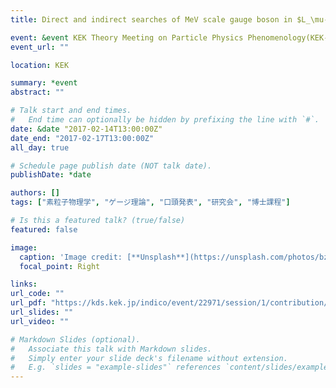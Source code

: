 ```yaml
---
title: Direct and indirect searches of MeV scale gauge boson in $L_\mu-L_\tau$ symmetry

event: &event KEK Theory Meeting on Particle Physics Phenomenology(KEK-PH2017)
event_url: ""

location: KEK

summary: *event
abstract: ""

# Talk start and end times.
#   End time can optionally be hidden by prefixing the line with `#`.
date: &date "2017-02-14T13:00:00Z"
date_end: "2017-02-17T13:00:00Z"
all_day: true

# Schedule page publish date (NOT talk date).
publishDate: *date

authors: []
tags: ["素粒子物理学", "ゲージ理論", "口頭発表", "研究会", "博士課程"]

# Is this a featured talk? (true/false)
featured: false

image:
  caption: 'Image credit: [**Unsplash**](https://unsplash.com/photos/bzdhc5b3Bxs)'
  focal_point: Right

links:
url_code: ""
url_pdf: "https://kds.kek.jp/indico/event/22971/session/1/contribution/46/material/slides/2.pdf"
url_slides: ""
url_video: ""

# Markdown Slides (optional).
#   Associate this talk with Markdown slides.
#   Simply enter your slide deck's filename without extension.
#   E.g. `slides = "example-slides"` references `content/slides/example-
---
```

